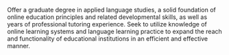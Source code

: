 Offer a graduate degree in applied language studies, a solid foundation of online education principles and related developmental skills, as well as years of professional tutoring experience. Seek to utilize knowledge of online learning systems and language learning practice to expand the reach and functionality of educational institutions in an efficient and effective manner.
